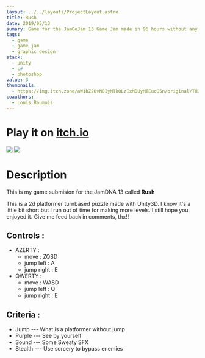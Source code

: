 ```yaml
---
layout: ../../layouts/ProjectLayout.astro
title: Rush
date: 2019/05/13
sumary: Game for the JamGoJam 13 Game Jam made in 96 hours without any theme restriction with 100$ price pool.
tags: 
  - game
  - game jam
  - graphic design
stack: 
  - unity
  - c#
  - photoshop 
value: 3
thumbnails: 
  - https://img.itch.zone/aW1hZ2UvNDIyMTk0LzIxMDUyMTEucG5n/original/THJVBY.png
coauthors:
  - Louis Baumois
---
```


# Play it on [itch.io](https://cowdee.itch.io/rush)

![](https://img.itch.zone/aW1hZ2UvNDIyMTk0LzIxMDUyMTAucG5n/original/dhOCPY.png)
![](https://img.itch.zone/aW1hZ2UvNDIyMTk0LzIxMDUyMTEucG5n/original/THJVBY.png)


# Description


This is my game submision for the JamDNA 13 called **Rush**

This is a 2d platformer turnbased puzzle made with Unity3D.
I know it's a little bit short but i run out of time for making more levels. I still hope you enjoyed it. Give me feed back in comments, thx!!

## Controls :
- AZERTY : 
  - move : ZQSD
  - jump left : A
  - jump right : E
- QWERTY :
  - move : WASD
  - jump left : Q
  - jump right : E

## Criteria :
- Jump     ---     What is a platformer without jump
- Purple   ---     See by yourself
- Sound     ---     Some Sweaty SFX
- Stealth    ---      Use sorcery to bypass enemies

